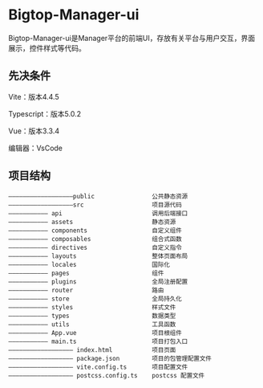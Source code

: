 <!---
   Licensed to the Apache Software Foundation (ASF) under one or more
   contributor license agreements.  See the NOTICE file distributed with
   this work for additional information regarding copyright ownership.
   The ASF licenses this file to You under the Apache License, Version 2.0
   (the "License"); you may not use this file except in compliance with
   the License.  You may obtain a copy of the License at

       http://www.apache.org/licenses/LICENSE-2.0

   Unless required by applicable law or agreed to in writing, software
   distributed under the License is distributed on an "AS IS" BASIS,
   WITHOUT WARRANTIES OR CONDITIONS OF ANY KIND, either express or implied.
   See the License for the specific language governing permissions and
   limitations under the License.
--->

# Bigtop-Manager-ui

Bigtop-Manager-ui是Manager平台的前端UI，存放有关平台与用户交互，界面展示，控件样式等代码。

## 先决条件

Vite：版本4.4.5

Typescript：版本5.0.2

Vue：版本3.3.4

编辑器：VsCode

## 项目结构

```
——————————————————public                公共静态资源
——————————————————src                   项目源代码
——————————— api                         调用后端接口
——————————— assets                      静态资源
——————————— components                  自定义组件
——————————— composables                 组合式函数
——————————— directives                  自定义指令
——————————— layouts                     整体页面布局
——————————— locales                     国际化
——————————— pages                       组件
——————————— plugins                     全局注册配置
——————————— router                      路由
——————————— store                       全局持久化
——————————— styles                      样式文件
——————————— types                       数据类型
——————————— utils                       工具函数
——————————— App.vue                     项目根组件
——————————— main.ts                     项目打包入口
—————————————————— index.html           项目页面
—————————————————— package.json         项目的包管理配置文件
—————————————————— vite.config.ts       项目配置文件
—————————————————— postcss.config.ts    postcss 配置文件
```
